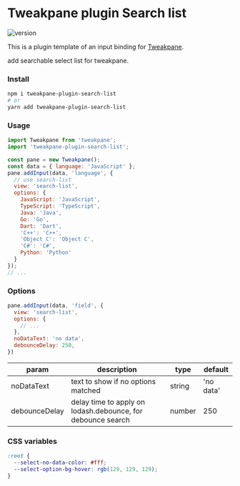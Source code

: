 # Tweakpane plugin Search list


![version](https://badge.fury.io/js/tweakpane-plugin-search-list.svg)

This is a plugin template of an input binding for [Tweakpane][tweakpane].

add searchable select list for tweakpane.

### Install

```bash
npm i tweakpane-plugin-search-list
# or
yarn add tweakpane-plugin-search-list
```

### Usage

```js
import Tweakpane from 'tweakpane';
import 'tweakpane-plugin-search-list';

const pane = new Tweakpane();
const data = { language: 'JavaScript' };
pane.addInput(data, 'language', {
  // use search-list
  view: 'search-list',
  options: {
    JavaScript: 'JavaScript',
    TypeScript: 'TypeScript',
    Java: 'Java',
    Go: 'Go',
    Dart: 'Dart',
    'C++': 'C++',
    'Object C': 'Object C',
    'C#': 'C#',
    Python: 'Python'
  }
});
// ...
```

### Options

```js
pane.addInput(data, 'field', {
  view: 'search-list',
  options: {
    // ...
  },
  noDataText: 'no data',
  debounceDelay: 250,
})
```

| param         | description                                                 | type   | default   |
|---------------|-------------------------------------------------------------|--------|-----------|
| noDataText    | text to show if no options matched                          | string | 'no data' |
| debounceDelay | delay time to apply on lodash.debounce, for debounce search | number | 250       |

### CSS variables

```css
:root {
  --select-no-data-color: #fff;
  --select-option-bg-hover: rgb(129, 129, 129);
}
```

[tweakpane]: https://github.com/cocopon/tweakpane/

